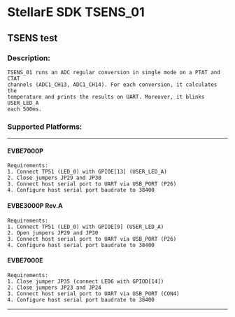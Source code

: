# StellarE SDK TSENS_01

## TSENS test

### Description: 
	TSENS_01 runs an ADC regular conversion in single mode on a PTAT and CTAT
	channels (ADC1_CH13, ADC1_CH14). For each conversion, it calculates the 
	temperature and prints the results on UART. Moreover, it blinks USER_LED_A
	each 500ms.
### Supported Platforms:
-----------------------------------------------------------
#### EVBE7000P
	Requirements:
	1. Connect TP51 (LED_0) with GPIOE[13] (USER_LED_A)
	2. Close jumpers JP29 and JP30
	3. Connect host serial port to UART via USB_PORT (P26)
	4. Configure host serial port baudrate to 38400
#### EVBE3000P Rev.A
	Requirements:
	1. Connect TP51 (LED_0) with GPIOE[9] (USER_LED_A)
	2. Open jumpers JP29 and JP30
	3. Connect host serial port to UART via USB_PORT (P26)
	4. Configure host serial port baudrate to 38400
#### EVBE7000E
	Requirements:
	1. Close jumper JP35 (connect LED6 with GPIOD[14])
	2. Close jumpers JP23 and JP24
	3. Connect host serial port to UART via USB_PORT (CON4)
	4. Configure host serial port baudrate to 38400
-----------------------------------------------------------